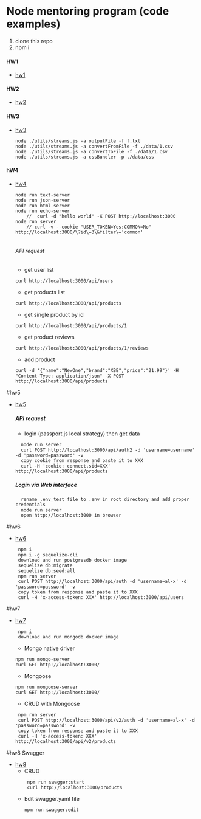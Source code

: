 # Node mentoring program (code examples)

1) clone this repo
2) npm i

#### HW1
- [hw1](https://github.com/andrIvash/node-mentoring/tree/hw1)

#### HW2
- [hw2](https://github.com/andrIvash/node-mentoring/tree/hw2)

#### HW3
- [hw3](https://github.com/andrIvash/node-mentoring/tree/hw3)
    ```
    node ./utils/streams.js -a outputFile -f f.txt
    node ./utils/streams.js -a convertFromFile -f ./data/1.csv
    node ./utils/streams.js -a convertToFile -f ./data/1.csv
    node ./utils/streams.js -a cssBundler -p ./data/css
    ```
#### hW4
- [hw4](https://github.com/andrIvash/node-mentoring/tree/hw4)
    ```
    node run text-server
    node run json-server
    node run html-server
    node run echo-server
        //  curl -d "hello world" -X POST http://localhost:3000 
    node run server 
        // curl -v --cookie "USER_TOKEN=Yes;COMMON=No" http://localhost:3000/\?id\=3\&filter\='common'
            
    ``` 
    ###### API request
    - get user list
    ```
    curl http://localhost:3000/api/users
    ```
    - get products list
    ```
    curl http://localhost:3000/api/products
    ```
    - get single product by id
    ```
    curl http://localhost:3000/api/products/1
    ```
    - get product reviews
    ```
    curl http://localhost:3000/api/products/1/reviews
    ```    
    - add product
    ```
    curl -d '{"name":"NewOne","brand":"XBB","price":"21.99"}' -H "Content-Type: application/json" -X POST http://localhost:3000/api/products
    ``` 

#hw5
- [hw5](https://github.com/andrIvash/node-mentoring/tree/hw5)
  ##### API request
  - login (passport.js local strategy) then get data
  ```
    node run server
    curl POST http://localhost:3000/api/auth2 -d 'username=username' -d 'password=password' -v
    copy cookie from response and paste it to XXX
    curl -H 'cookie: connect.sid=XXX' http://localhost:3000/api/products
  ```    
  ##### Login via Web interface
  ```
    rename .env_test file to .env in root directory and add proper credentials
    node run server
    open http://localhost:3000 in browser
  ```  
#hw6
- [hw6](https://github.com/andrIvash/node-mentoring/tree/hw6)
    ```
     npm i
     npm i -g sequelize-cli
     download and run postgresdb docker image
     sequelize db:migrate
     sequelize db:seed:all
     npm run server
     curl POST http://localhost:3000/api/auth -d 'username=al-x' -d 'password=password' -v
     copy token from response and paste it to XXX
     curl -H 'x-access-token: XXX' http://localhost:3000/api/users  
    ``` 
#hw7
- [hw7](https://github.com/andrIvash/node-mentoring/tree/hw7)
    ```
     npm i
     download and run mongodb docker image
    ```
    -  Mongo native driver
     ```
     npm run mongo-server
     curl GET http://localhost:3000/
     ```
    -  Mongoose 
    ```
    npm run mongoose-server
    curl GET http://localhost:3000/
    ``` 
    - CRUD with Mongoose
    ```
     npm run server
     curl POST http://localhost:3000/api/v2/auth -d 'username=al-x' -d 'password=password' -v
     copy token from response and paste it to XXX
     curl -H 'x-access-token: XXX' http://localhost:3000/api/v2/products  
    ```      
#hw8 Swagger
- [hw8](https://github.com/andrIvash/node-mentoring/tree/hw8)
    - CRUD
        ```
         npm run swagger:start
         curl http://localhost:3000/products  
         ```
    - Edit swagger.yaml file
        ```
        npm run swagger:edit

        ```        
